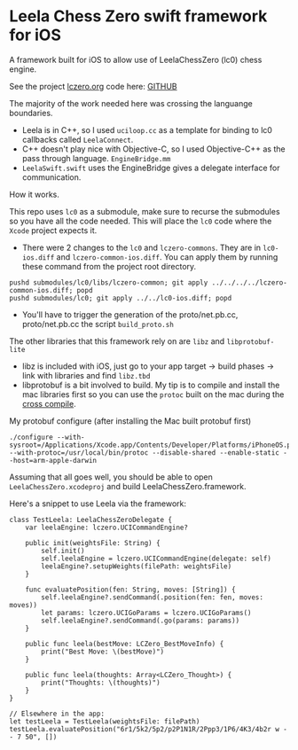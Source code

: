# Leela Chess Zero swift framework for iOS

A framework built for iOS to allow use of LeelaChessZero (lc0) chess engine. 

See the project [lczero.org](https://lczero.org) code here: [GITHUB](https://github.com/LeelaChessZero/)

The majority of the work needed here was crossing the languange boundaries. 

 * Leela is in C++, so I used `uciloop.cc` as a template for binding to lc0 callbacks called `LeelaConnect`.
 * C++ doesn't play nice with Objective-C, so I used Objective-C++ as the pass through language. `EngineBridge.mm`
 * `LeelaSwift.swift` uses the EngineBridge gives a delegate interface for communication.
 
How it works.

This repo uses `lc0` as a submodule, make sure to recurse the submodules so you have all the code needed. This will place the `lc0` code where the `Xcode` project expects it.

 * There were 2 changes to the `lc0` and `lczero-commons`. They are in `lc0-ios.diff` and `lczero-common-ios.diff`. You can apply them by running these command from the project root directory.
 ```
 pushd submodules/lc0/libs/lczero-common; git apply ../../../../lczero-common-ios.diff; popd
 pushd submodules/lc0; git apply ../../lc0-ios.diff; popd
 ```
 * You'll have to trigger the generation of the proto/net.pb.cc, proto/net.pb.cc the script `build_proto.sh`


The other libraries that this framework rely on are `libz` and `libprotobuf-lite`

 * libz is included with iOS, just go to your app target -> build phases -> link with libraries and find `libz.tbd`
 * libprotobuf is a bit involved to build. My tip is to compile and install the mac libraries first so you can use the `protoc` built on the mac during the [cross compile](https://github.com/protocolbuffers/protobuf/blob/master/src/README.md).
 
 My protobuf configure (after installing the Mac built protobuf first)
 ```
 ./configure --with-sysroot=/Applications/Xcode.app/Contents/Developer/Platforms/iPhoneOS.platform/Developer/SDKs/iPhoneOS.sdk --with-protoc=/usr/local/bin/protoc --disable-shared --enable-static --host=arm-apple-darwin
 ```

 Assuming that all goes well, you should be able to open `LeelaChessZero.xcodeproj` and build LeelaChessZero.framework.
 
Here's a snippet to use Leela via the framework:
```
class TestLeela: LeelaChessZeroDelegate {
    var leelaEngine: lczero.UCICommandEngine?

    public init(weightsFile: String) {
        self.init()
        self.leelaEngine = lczero.UCICommandEngine(delegate: self)
        leelaEngine?.setupWeights(filePath: weightsFile)
    }

    func evaluatePosition(fen: String, moves: [String]) {
        self.leelaEngine?.sendCommand(.position(fen: fen, moves: moves))
        let params: lczero.UCIGoParams = lczero.UCIGoParams()
        self.leelaEngine?.sendCommand(.go(params: params))
    }
    
    public func leela(bestMove: LCZero_BestMoveInfo) {
        print("Best Move: \(bestMove)")
    }
    
    public func leela(thoughts: Array<LCZero_Thought>) {
        print("Thoughts: \(thoughts)")
    }
}

// Elsewhere in the app:
let testLeela = TestLeela(weightsFile: filePath)
testLeela.evaluatePosition("6r1/5k2/5p2/p2P1N1R/2Ppp3/1P6/4K3/4b2r w - - 7 50", [])
```
